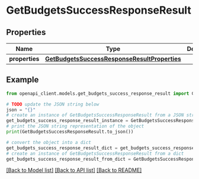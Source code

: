 # GetBudgetsSuccessResponseResult


## Properties

Name | Type | Description | Notes
------------ | ------------- | ------------- | -------------
**properties** | [**GetBudgetsSuccessResponseResultProperties**](GetBudgetsSuccessResponseResultProperties.md) |  | 

## Example

```python
from openapi_client.models.get_budgets_success_response_result import GetBudgetsSuccessResponseResult

# TODO update the JSON string below
json = "{}"
# create an instance of GetBudgetsSuccessResponseResult from a JSON string
get_budgets_success_response_result_instance = GetBudgetsSuccessResponseResult.from_json(json)
# print the JSON string representation of the object
print(GetBudgetsSuccessResponseResult.to_json())

# convert the object into a dict
get_budgets_success_response_result_dict = get_budgets_success_response_result_instance.to_dict()
# create an instance of GetBudgetsSuccessResponseResult from a dict
get_budgets_success_response_result_from_dict = GetBudgetsSuccessResponseResult.from_dict(get_budgets_success_response_result_dict)
```
[[Back to Model list]](../README.md#documentation-for-models) [[Back to API list]](../README.md#documentation-for-api-endpoints) [[Back to README]](../README.md)


